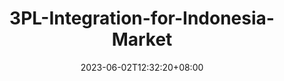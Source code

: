 ---
title: "3PL-Integration-for-Indonesia-Market"
date: 2023-06-02T12:32:20+08:00
draft: true # Set 'false' to publish
description: ""
categories:
- Journals
tags:
- 
---